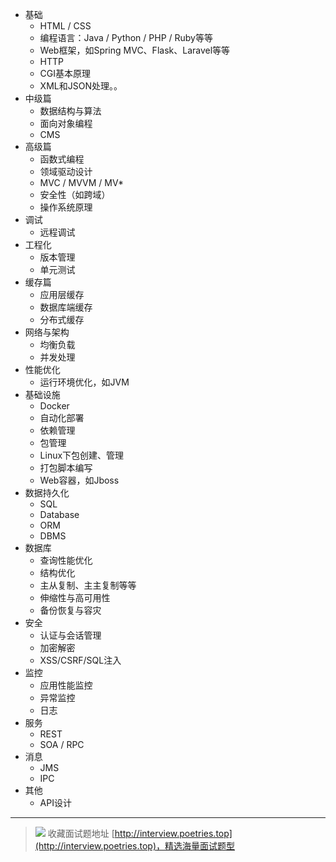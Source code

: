  - 基础
    * HTML / CSS
  	* 编程语言：Java / Python / PHP / Ruby等等
  	* Web框架，如Spring MVC、Flask、Laravel等等
    * HTTP
    * CGI基本原理
    * XML和JSON处理。。
 - 中级篇
    * 数据结构与算法
    * 面向对象编程
    * CMS
 - 高级篇
    * 函数式编程
    * 领域驱动设计
    * MVC / MVVM / MV*
    * 安全性（如跨域）
    * 操作系统原理
 - 调试
    * 远程调试    
 - 工程化
    * 版本管理
    * 单元测试
 - 缓存篇
    * 应用层缓存 
    * 数据库端缓存
    * 分布式缓存
 - 网络与架构
    * 均衡负载
    * 并发处理    
 - 性能优化
    * 运行环境优化，如JVM
 - 基础设施
    * Docker
    * 自动化部署
    * 依赖管理
    * 包管理
    * Linux下包创建、管理
    * 打包脚本编写
    * Web容器，如Jboss
 - 数据持久化
    * SQL
    * Database
    * ORM
    * DBMS
 - 数据库
    * 查询性能优化
    * 结构优化
    * 主从复制、主主复制等等
    * 伸缩性与高可用性
    * 备份恢复与容灾
 - 安全
    * 认证与会话管理
    * 加密解密
    * XSS/CSRF/SQL注入
 - 监控
    * 应用性能监控
    * 异常监控
    * 日志
 - 服务
    * REST
    * SOA / RPC
 - 消息
 	* JMS
 	* IPC
 - 其他
    * API设计


---

> ![](http://img-repo.poetries.top/images/20211003165152.png)
> 收藏面试题地址 [http://interview.poetries.top](http://interview.poetries.top)，精选海量面试题型